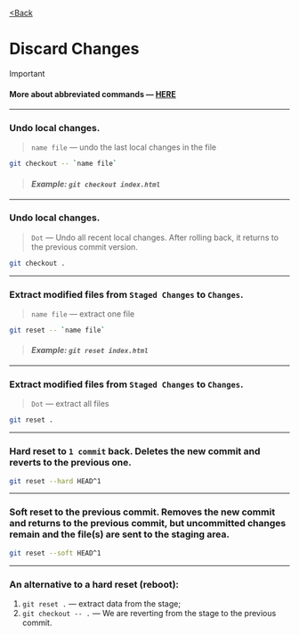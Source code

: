 [<Back](/readme_en.md)

# Discard Changes

> [!IMPORTANT]      
> #### More about abbreviated commands  — [**HERE**](/readme_en/Alias_en.md)

---

### Undo local changes.
> `name file` — undo the last local changes in the file

```bash
git checkout -- `name file`
```
> #### _Example: `git checkout index.html`_

---

### Undo local changes. 
> `Dot` — Undo all recent local changes. After rolling back, it returns to the previous commit version.

```bash
git checkout .
```

---

### Extract modified files from `Staged Changes` to `Changes`.
> `name file` — extract one file

```bash
git reset -- `name file`
```
> #### _Example: `git reset index.html`_

---

### Extract modified files from `Staged Changes` to `Changes`.
> `Dot` — extract all files

```bash
git reset .
```

---

### Hard reset to `1 commit` back. Deletes the new commit and reverts to the previous one.

```bash
git reset --hard HEAD^1
```

---

### Soft reset to the previous commit. Removes the new commit and returns to the previous commit, but uncommitted changes remain and the file(s) are sent to the staging area.

```bash
git reset --soft HEAD^1
```

---

### An alternative to a hard reset (reboot):
1) `git reset .` — extract data from the stage;
2) `git checkout -- .` — We are reverting from the stage to the previous commit.